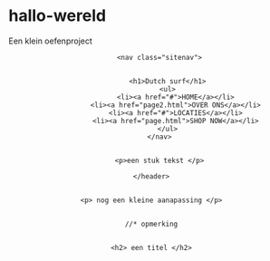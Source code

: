 # hallo-wereld
Een klein oefenproject


<!DOCTYPE html>
<html lang="en">

<head>
    <meta charset="UTF-8">
    <meta name="viewport" content="width=device-width, initial-scale=1.0">
    <title>Surf</title>
    <link rel="stylesheet" type="text/css" href="css/stylo.css">
</head>

<body>
    <header class="group">




        <nav class="sitenav">


            <h1>Dutch surf</h1>
            <ul>
                <li><a href="#">HOME</a></li>
                <li><a href="page2.html">OVER ONS</a></li>
                <li><a href="#">LOCATIES</a></li>
                <li><a href="page.html">SHOP NOW</a></li>
            </ul>
        </nav>
        
        
        <p>een stuk tekst </p>

    </header>
    
    
    <p> nog een kleine aanapassing </p>
    
    
    //* opmerking
    
    
    <h2> een titel </h2>
